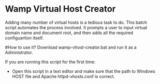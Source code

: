 # Wamp Virtual Host Creator
Adding many number of virtual hosts is a tedious task to do. This batch script automates the process involved. It prompts 
a user to input virtual domain name and document root, and then adds all the required configuartion itself. 

#How to use it?
Download wamp-vhost-creator.bat and run it as a Administrator. 

If you are running this script for the first time:

- Open this script in a text editor and make sure that the path to Windows HOST file and Apache httpd-vhosts.conf is 
correct.

